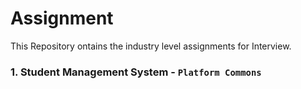 # Assignment
This Repository ontains the industry level assignments for Interview.

### 1. Student Management System - `Platform Commons`
